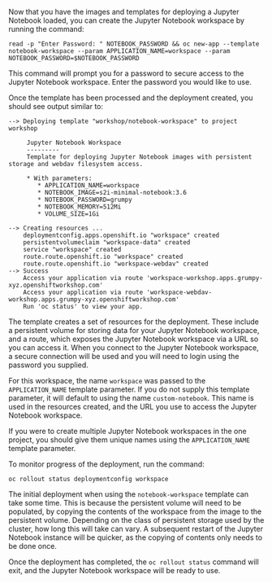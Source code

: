 Now that you have the images and templates for deploying a Jupyter Notebook loaded, you can create the Jupyter Notebook workspace by running the command:

```execute
read -p "Enter Password: " NOTEBOOK_PASSWORD && oc new-app --template notebook-workspace --param APPLICATION_NAME=workspace --param NOTEBOOK_PASSWORD=$NOTEBOOK_PASSWORD
```

This command will prompt you for a password to secure access to the Jupyter Notebook workspace. Enter the password you would like to use.

Once the template has been processed and the deployment created, you should see output similar to:

```
--> Deploying template "workshop/notebook-workspace" to project workshop

     Jupyter Notebook Workspace
     ---------
     Template for deploying Jupyter Notebook images with persistent storage and webdav filesystem access.

     * With parameters:
        * APPLICATION_NAME=workspace
        * NOTEBOOK_IMAGE=s2i-minimal-notebook:3.6
        * NOTEBOOK_PASSWORD=grumpy
        * NOTEBOOK_MEMORY=512Mi
        * VOLUME_SIZE=1Gi

--> Creating resources ...
    deploymentconfig.apps.openshift.io "workspace" created
    persistentvolumeclaim "workspace-data" created
    service "workspace" created
    route.route.openshift.io "workspace" created
    route.route.openshift.io "workspace-webdav" created
--> Success
    Access your application via route 'workspace-workshop.apps.grumpy-xyz.openshiftworkshop.com'
    Access your application via route 'workspace-webdav-workshop.apps.grumpy-xyz.openshiftworkshop.com'
    Run 'oc status' to view your app.
```

The template creates a set of resources for the deployment. These include a persistent volume for storing data for your Jupyter Notebook workspace, and a route, which exposes the Jupyter Notebook workspace via a URL so you can access it. When you connect to the Jupyter Notebook workspace, a secure connection will be used and you will need to login using the password you supplied.

For this workspace, the name `workspace` was passed to the `APPLICATION_NAME` template parameter. If you do not supply this template parameter, it will default to using the name `custom-notebook`. This name is used in the resources created, and the URL you use to access the Jupyter Notebook workspace.

If you were to create multiple Jupyter Notebook workspaces in the one project, you should give them unique names using the `APPLICATION_NAME` template parameter.

To monitor progress of the deployment, run the command:

```execute
oc rollout status deploymentconfig workspace
```

The initial deployment when using the `notebook-workspace` template can take some time. This is because the persistent volume will need to be populated, by copying the contents of the workspace from the image to the persistent volume. Depending on the class of persistent storage used by the cluster, how long this will take can vary. A subsequent restart of the Jupyter Notebook instance will be quicker, as the copying of contents only needs to be done once.

Once the deployment has completed, the `oc rollout status` command will exit, and the Jupyter Notebook workspace will be ready to use.
